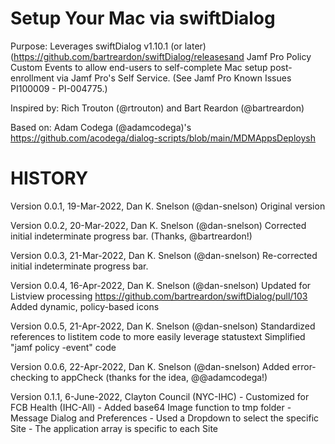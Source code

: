

# Setup Your Mac via swiftDialog

 Purpose: Leverages swiftDialog v1.10.1 (or later) (https://github.com/bartreardon/swiftDialog/releasesand 
 Jamf Pro Policy Custom Events to allow end-users to self-complete Mac setup post-enrollment
 via Jamf Pro's Self Service. (See Jamf Pro Known Issues PI100009 - PI-004775.)

Inspired by: Rich Trouton (@rtrouton) and Bart Reardon (@bartreardon)

Based on: Adam Codega (@adamcodega)'s https://github.com/acodega/dialog-scripts/blob/main/MDMAppsDeploysh


# HISTORY

Version 0.0.1, 19-Mar-2022, Dan K. Snelson (@dan-snelson)
   		Original version

Version 0.0.2, 20-Mar-2022, Dan K. Snelson (@dan-snelson)
   		Corrected initial indeterminate progress bar. (Thanks, @bartreardon!)

Version 0.0.3, 21-Mar-2022, Dan K. Snelson (@dan-snelson)
   		Re-corrected initial indeterminate progress bar.

Version 0.0.4, 16-Apr-2022, Dan K. Snelson (@dan-snelson)
   		Updated for Listview processing https://github.com/bartreardon/swiftDialog/pull/103
   		Added dynamic, policy-based icons

Version 0.0.5, 21-Apr-2022, Dan K. Snelson (@dan-snelson)
   		Standardized references to listitem code to more easily leverage statustext
   		Simplified "jamf policy -event" code

Version 0.0.6, 22-Apr-2022, Dan K. Snelson (@dan-snelson)
   		Added error-checking to appCheck (thanks for the idea, @@adamcodega!)

Version 0.1.1, 6-June-2022, Clayton Council (NYC-IHC)
		- Customized for FCB Health (IHC-All)
		- Added base64 Image function to tmp folder
		- Message Dialog and Preferences
		- Used a Dropdown to select the specific Site
    		- The application array is specific to each Site

